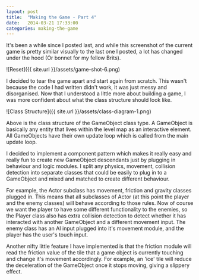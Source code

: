 ```yaml
---
layout: post
title:  "Making the Game - Part 4"
date:   2014-03-21 17:33:00
categories: making-the-game
---
```


It's been a while since I posted last, and while this screenshot of the current game is pretty similar visually to the last one I posted, a lot has changed under the hood (Or bonnet for my fellow Brits).

![Reset]({{ site.url }}/assets/game-shot-6.png)

I decided to tear the game apart and start again from scratch. This wasn't because the code I had written didn't work, it was just messy and disorganised. Now that I understood a little more about building a game, I was more confident about what the class structure should look like.

![Class Structure]({{ site.url }}/assets/class-diagram-1.png)

Above is the class structure of the GameObject class type. A GameObject is basically any entity that lives within the level map as an interactive element. All GameObjects have their own update loop which is called from the main update loop.

I decided to implement a component pattern which makes it really easy and really fun to create new GameObject descendants just by plugging in behaviour and logic modules. I split any physics, movement, collision detection into separate classes that could be easily to plug in to a GameObject and mixed and matched to create different behaviour.

For example, the Actor subclass has movement, friction and gravity classes plugged in. This means that all subclasses of Actor (at this point the player and the enemy classes) will behave according to those rules. Now of course we want the player to have some different functionality to the enemies, so the Player class also has extra collision detection to detect whether it has interacted with another GameObject and a different movement input. The enemy class has an AI input plugged into it's movement module, and the player has the user's touch input.

Another nifty little feature I have implemented is that the friction module will read the friction value of the tile that a game object is currently touching and change it's movement accordingly. For example, an 'ice' tile will reduce the deceleration of the GameObject once it stops moving, giving a slippery effect.